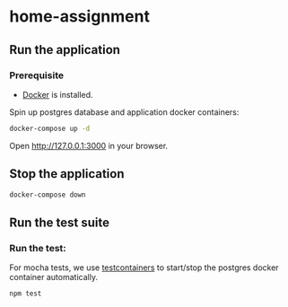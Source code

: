 # home-assignment

## Run the application

### Prerequisite
- [Docker](https://docs.docker.com/engine/installation/) is installed.

Spin up postgres database and application docker containers:
```bash
docker-compose up -d
```

Open http://127.0.0.1:3000 in your browser.

## Stop the application
```bash
docker-compose down
```

## Run the test suite

### Run the test:

For mocha tests, we use
[testcontainers](https://github.com/testcontainers/testcontainers-node) to
start/stop the postgres docker container automatically.

```bash
npm test
```